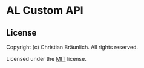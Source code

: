 # AL Custom API

## License

Copyright (c) Christian Bräunlich. All rights reserved.

Licensed under the [MIT](LICENSE) license.